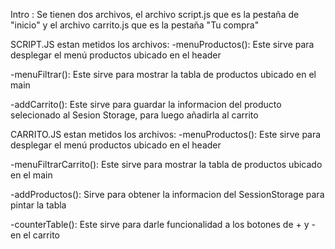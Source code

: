   Intro : Se tienen dos archivos, el archivo script.js que es la pestaña de "inicio" y el archivo carrito.js que es la pestaña "Tu compra"



  SCRIPT.JS estan metidos los archivos:
  -menuProductos(): Este sirve para desplegar el menú productos ubicado en el header

  -menuFiltrar(): Este sirve para mostrar la tabla de productos ubicado en el main

  -addCarrito(): Este sirve para guardar la  informacion del producto selecionado al Sesion Storage, para luego añadirla al carrito 

  CARRITO.JS estan metidos los archivos: 
  -menuProductos(): Este sirve para desplegar el menú productos ubicado en el header

  -menuFiltrarCarrito(): Este sirve para mostrar la tabla de productos ubicado en el main

  -addProductos(): Sirve para obtener la informacion del SessionStorage para pintar la tabla 

  -counterTable(): Este sirve para darle funcionalidad a los botones de + y - en el carrito 


